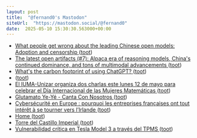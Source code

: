 ```yaml
---
layout: post
title:  "@fernand0's Mastodon"
siteUrl:  "https://mastodon.social/@fernand0"
date:  2025-05-10 15:30:30.563000+00:00
---
```

*  [What people get wrong about the leading Chinese open models: Adoption and censorship ](https://www.interconnects.ai/p/what-people-get-wrong-about-the-leadin) ([toot](https://mastodon.social/@fernand0/114484250578601914))
*  [The latest open artifacts (#7): Alpaca era of reasoning models, China's continued dominance, and tons of multimodal advancements ](https://www.interconnects.ai/p/artifacts-) ([toot](https://mastodon.social/@fernand0/114484037030538433))
*  [What's the carbon footprint of using ChatGPT? ](https://www.sustainabilitybynumbers.com/p/carbon-footprint-chatgp) ([toot](https://mastodon.social/@fernand0/114483800584843462))
*  [ ](https://mastodon.eus/@luistxo) ([toot](https://mastodon.social/@fernand0/114483580927637153))
*  [El IUMA-Unizar organiza dos charlas este lunes 12 de mayo para celebrar el Día Internacional de las Mujeres Matemáticas ](https://www.unizar.es/actualidad/vernoticia_ng.php?id=8997) ([toot](https://mastodon.social/@fernand0/114483509059438477))
*  [Glutamato Ye-Yé - Canta Con Nosotros ](https://youtu.be/7VPlnkAHINM?si=d9UAdaridJJoOju) ([toot](https://mastodon.social/@fernand0/114483309640956467))
*  [Cybersécurité en Europe : pourquoi les entreprises françaises ont tout intérêt à se tourner vers l’Irlande ](https://siecledigital.fr/2025/05/07/cybersecurite-en-europe-pourquoi-les-entreprises-francaises-ont-tout-interet-a-se-tourner-vers-lirlande) ([toot](https://mastodon.social/@fernand0/114483251521385789))
*  [Home ](https://github.com/Z3Prover/z3/wik) ([toot](https://mastodon.social/@fernand0/114482996429251897))
*  [Torre del Castillo Imperial ](https://www.flickr.com/photos/fernand0/54479645795) ([toot](https://mastodon.social/@fernand0/114482919892048775))
*  [Vulnerabilidad crítica en Tesla Model 3 a través del TPMS ](https://unaaldia.hispasec.com/2025/05/vulnerabilidad-critica-en-tesla-model-3-a-traves-del-tpms.htm) ([toot](https://mastodon.social/@fernand0/114482775656825353))
